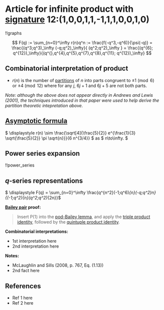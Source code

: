 # Article for infinite product with [signature](../product_signature.html) 12:(1,0,0,1,1,-1,1,1,0,0,1,0) 

!!graphs

$$ F(q) := \sum_{n=0}^\infty r(n)q^n := \frac{f(-q^3,-q^6)}{\psi(-q)} = \frac{(q^3;q^3)_\infty (-q;q^2)_\infty}{ (q^2;q^2)_\infty } = \frac{(q^{6}; q^{12})_\infty}{(q^{},q^{4},q^{5},q^{7},q^{8},q^{11}; q^{12})_\infty} $$

## Combinatorial interpretation of product

- $r(n)$ is the number of [partitions](../partitions.html#integer_partitions) of $n$ into parts congruent to $\pm 1 \pmod{6}$ or $\pm 4\pmod{12}$ where for any $j$, $6j+1$ and $6j+5$ are not both parts.

*Note: although the above does not appear directly in Andrews and Lewis (2001), the techniques introduced in that paper were used to help derive the partition theoretic intepretation above.*

## [Asymptotic formula](../asymptotics.html)

$ \displaystyle r(n) \sim \frac{\sqrt[4]{\frac{5}{2}} e^{\frac{1}{3} \sqrt{\frac{5}{2}} \pi  \sqrt{n}}}{6 n^{3/4}} $ as $ n\to\infty. $

## Power series expansion

!!power_series

## $q$-series representations

$ \displaystyle F(q) = \sum_{n=0}^\infty \frac{q^{n^2}(-1;q^6)_{n}(-q;q^2)_n}{(-1;q^2)_{n}(q^2;q^2)_{2n}}$

**[Bailey pair](../Bailey_pairs.html) proof:**
> Insert P(1) into the [pod-Bailey lemma](../Bailey_pairs.html#pod_Bailey_lemma), and apply the [triple product identity](../q-series.html#triple_product), followed by the [quintuple product identity](../q-series.html#quintuple_product).


**Combinatorial interpretations:**
- 1st interpretation here
- 2nd interpretation here

**Notes:**
- McLaughlin and Sills (2008, p. 767, Eq. (1.13))
- 2nd fact here

## References
- Ref 1 here
- Ref 2 here
